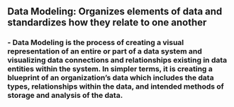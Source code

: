 ## Data Modeling: Organizes elements of data and standardizes how they relate to one another
### - Data Modeling is the process of creating a visual representation of an entire or part of a data system and visualizing data connections and relationships existing in data entities within the system. In simpler terms, it is creating a blueprint of an organization’s data which includes the data types, relationships within the data, and intended methods of storage and analysis of the data.


